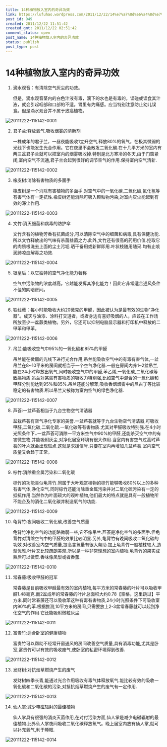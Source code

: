```yaml
---
title: 14种植物放入室内的奇异功效
link: https://lufuhao.wordpress.com/2011/12/22/14%e7%a7%8d%e6%a4%8d%e7%89%a9%e6%94%be%e5%85%a5%e5%ae%a4%e5%86%85%e7%9a%84%e5%a5%87%e5%bc%82%e5%8a%9f%e6%95%88/
post_id: 949
created: 2011/12/22 11:51:42
created_gmt: 2011/12/22 02:51:42
comment_status: open
post_name: 14种植物放入室内的奇异功效
status: publish
post_type: post
---
```


# 14种植物放入室内的奇异功效

1. 滴水观音：有清除空气灰尘的功效。

    但是，滴水观音茎内的白色汁液有毒，滴下的水也是有毒的，误碰或误食其汁液，就会引起咽部和口部的不适，胃里有灼痛感。应当特别注意防止幼儿误食。但是滴水观音并不属于致癌植物。

![20111222-115142-0001](/assets/images/20111222-115142-0001.jpg)

 

2. 君子兰:释放氧气.吸收烟雾的清新剂

    一株成年的君子兰，一昼夜能吸收1立升空气,释放80%的氧气，在极其微弱的光线下也能发生光合作用。它在夜里不会散发二氧化碳.在十几平方米的室内有两三盆君子兰就可以把室内的烟雾吸收掉.特别是北方寒冷的冬天,由于门窗紧闭,室内空气不流通,君子兰会起到很好的调节空气的作用.保持室内空气清新. 

![20111222-115142-0002](/assets/images/20111222-115142-0002.jpg)

 

3. 橡皮树:消除有害物质的多面手

    橡皮树是一个消除有害植物的多面手.对空气中的一氧化碳,二氧化碳,氟化氢等有害气体有一定抗性.橡皮树还能消除可吸入颗粒物污染,对室内灰尘能起到有效的滞尘作用. 

![20111222-115142-0003](/assets/images/20111222-115142-0003.jpg)

 

4. 文竹:消灭细菌和病毒的防护伞

    文竹含有的植物芳香有抗菌成分,可以清除空气中的细菌和病毒,具有保健功能.所以文竹释放出的气味有杀菌益菌之力.此外,文竹还有很高的药用价值.挖取它的肉质根洗去上面的尘土污垢.晒干备用或新鲜即用.叶状枝随用随采.均有止咳润肺凉血解毒之功效. 

![20111222-115142-0004](/assets/images/20111222-115142-0004.jpg)

 

5. 银皇后：以它独特的空气净化能力著称

    空气中污染物的浓度越高，它越能发挥其净化能力！因此它非常适合通风条件不佳的阴暗房间。 

![20111222-115142-0005](/assets/images/20111222-115142-0005.jpg)

 

6. 铁线蕨：每小时能吸收大约20微克的甲醛，因此被认为是最有效的生物"净化器"。成天与油漆、涂料打交道者，或者身边有喜好吸烟的人，应该在工作场所放至少一盆蕨类植物。另外，它还可以抑制电脑显示器和打印机中释放的二甲苯和甲苯。 

![20111222-115142-0006](/assets/images/20111222-115142-0006.jpg)

 

7. 吊兰:能吸收空气中95%的一氧化碳和85%的甲醛

    吊兰能在微弱的光线下进行光合作用,吊兰能吸收空气中的有毒有害气体,一盆吊兰在8~10平米的房间就相当于一个空气净化器.一般在房间内养1~2盆吊兰,能在24小时释放出氧气,同时吸收空气中的甲醛,苯乙烯,一氧化碳,二氧化碳等致癌物质.吊兰对某些有害物质的吸收力特别强,比如空气中混合的一氧化碳和甲醛分别能达到95%和85%.吊兰还能分解苯,吸收香烟烟雾中的尼古丁等比较稳定的有害物质.所以吊兰又被称为室内空气的绿色净化器. 

![20111222-115142-0007](/assets/images/20111222-115142-0007.jpg)

 

8. 芦荟:一盆芦荟相当于九台生物空气清洁器

    盆栽芦荟有空气净化专家的美誉.一盆芦荟就等于九台生物空气清洁器,可吸收甲醛,二氧化碳,二氧化硫.一氧化碳等有害物质.尤其对甲醛吸收特别强.在4小时光照条件下..一盆芦荟可消除一平方米空气中90%的甲醛,还能杀灭空气中的有害微生物,并能吸附灰尘,对净化居室环境有很大作用.当室内有害空气过高时芦荟的叶片就会出现斑点.这就是求援信号.只要在室内再增加几盆芦荟.室内空气质量又会趋于正常。 

![20111222-115142-0008](/assets/images/20111222-115142-0008.jpg)

 

9. 棕竹:消除重金属污染和二氧化碳

    棕竹的功能类似龟背竹.同属于大叶观赏植物的棕竹能够吸收80%以上的多种有害气体,净化空气.同时棕竹还能消除重金属污染并对二氧化硫污染有一定的抵抗作用.当然作为叶面硕大的观叶植物,他们最大的特点就是具有一般植物所不能企及的消化二氧化碳并制造氧气的功能. 

![20111222-115142-0009](/assets/images/20111222-115142-0009.jpg)

 

10. 龟背竹:夜间吸收二氧化碳,改善空气质量

    龟背竹净化空气的功能略微弱一些,它不像吊兰.芦荟是净化空气的多面手.但龟背竹对清除空气中的甲醛的效果比较明显.另外,龟背竹有晚间吸收二氧化碳的功效.对改善室内空气质量,提高含氧量有很大帮助.加上龟背竹一般植株较大,造型优雅.叶片又比较疏朗美观.所以是一种非常理想的室内植物.龟背竹的果实成熟后可以做菜.香味像凤梨或者香蕉. 

![20111222-115142-0010](/assets/images/20111222-115142-0010.jpg)

 

11. 常春藤:吸收甲醛的冠军

    常春藤是目前吸收甲醛最有效的室内植物,每平方米的常春藤的叶片可以吸收甲醛1.48毫克.而2盆成年的常春藤的叶片总面积大约0.78【空格，这里跳过】平方米.同时常春藤还可以吸收苯这种有毒有害物质,24小时光照条件下可吸收室内90%的苯.根据推测,10平方米的房间,只需要放上2-3盆常春藤就可以起到净化空气的作用.它还能吸附微粒灰尘. 

![20111222-115142-0011](/assets/images/20111222-115142-0011.jpg)

 

12. 富贵竹:适合卧室的健康植物

    富贵竹可以帮助不经常开窗通风的房间改善空气质量,具有消毒功能,尤其是卧室,富贵竹可以有效的吸收废气,使卧室的私密环境得到改善. 

![20111222-115142-0012](/assets/images/20111222-115142-0012.jpg)

 

13. 发财树:对抗烟草燃烧产生的废气

    发财树四季长青,能通过光合作用吸收有毒气体释放氧气.能比较有效的吸收一氧化碳和二氧化碳的污染,对抵抗烟草燃烧产生的废气有一定作用. 

![20111222-115142-0013](/assets/images/20111222-115142-0013.jpg)

 

14. 仙人掌:减少电磁辐射的最佳植物

    仙人掌具有很强的消炎灭菌作用,在对付污染方面,仙人掌是减少电磁辐射的最佳植物.此外仙人掌夜间吸收二氧化碳释放氧气。晚上居室内放有仙人掌,就可以补充氧气,利于睡眠. 

![20111222-115142-0014](/assets/images/20111222-115142-0014.jpg)
